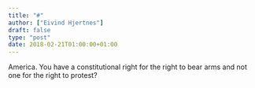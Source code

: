 ```yaml
---
title: "#"
author: ["Eivind Hjertnes"]
draft: false
type: "post"
date: 2018-02-21T01:00:00+01:00
---
```


America. You have a constitutional right for the right to bear arms and
not one for the right to protest?
